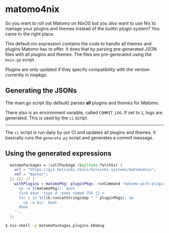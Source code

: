 # matomo4nix

So you want to roll out Matomo on NixOS but you also want to use Nix to manage your plugins and themes instead of the builtin plugin system?
You came to the right place.

This default.nix expression contains the code to handle all themes and plugins Matomo has to offer.
It does that by parsing pre-generated JSON files with all plugins and themes.
The files are pre-generated using the `main.go` script.

Plugins are only updated if they specify compatibility with the version currently in nixpkgs.

## Generating the JSONs

The main.go script (by default) parses **all** plugins and themes for Matomo.

There also is an environment varaible, called `COMMIT_LOG`.
If set to `1`, logs are generated.
This is used by the `ci` script.

---

The `ci` script is run daily by our CI and updates all plugins and themes.
It basically runs the `generate.py` script and generates a commit message.

## Using the generated expressions

```nix
  matomoPackages = (callPackage (builtins.fetchGit {
    url = "https://git.helsinki.tools/helsinki-systems/matomo4nix";
    ref = "master";
  }) {}) // {
    withPlugins = matomoPkg: pluginPkgs: runCommand "matomo-with-plugins" {} ''
      cp -a ${matomoPkg}/. $out
      find $out -type d -exec chmod 755 {} +
      for i in ${lib.concatStringsSep " " pluginPkgs}; do
        cp -a $i/. $out
      done
    '';
  };
```

```sh
$ nix-shell -p matomoPackages.plugins.kDebug
```
